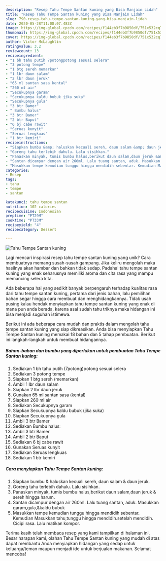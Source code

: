 ```yaml
---
description: "Resep Tahu Tempe Santan kuning yang Bisa Manjain Lidah"
title: "Resep Tahu Tempe Santan kuning yang Bisa Manjain Lidah"
slug: 790-resep-tahu-tempe-santan-kuning-yang-bisa-manjain-lidah
date: 2020-05-28T11:08:07.483Z
image: https://img-global.cpcdn.com/recipes/f144eb3f7b9850df/751x532cq70/tahu-tempe-santan-kuning-foto-resep-utama.jpg
thumbnail: https://img-global.cpcdn.com/recipes/f144eb3f7b9850df/751x532cq70/tahu-tempe-santan-kuning-foto-resep-utama.jpg
cover: https://img-global.cpcdn.com/recipes/f144eb3f7b9850df/751x532cq70/tahu-tempe-santan-kuning-foto-resep-utama.jpg
author: Victor McLaughlin
ratingvalue: 3.2
reviewcount: 13
recipeingredient:
- "1 bh tahu putih 7potongpotong sesuai selera"
- "3 potong tempe"
- "1 btg sereh memarkan"
- "1 lbr daun salam"
- "2 lbr daun jeruk"
- "65 ml santan sasa kental"
- "260 ml air"
- "Secukupnya garam"
- "Secukupnya kaldu bubuk jika suka"
- "Secukupnya gula"
- "3 btr Bamer"
- " Bumbu halus"
- "3 btr Bamer"
- "2 btr Baput"
- "6 bj cabe rawit"
- "Seruas kunyit"
- "Seruas lengkuas"
- "1 btr kemiri"
recipeinstructions:
- "Siapkan bumbu &amp; haluskan kecuali sereh, daun salam &amp; daun jeruk."
- "Goreng tahu terlebih dahulu. Lalu sisihkan."
- "Panaskan minyak, tumis bumbu halus,berikut daun salam,daun jeruk &amp; sereh hingga harum."
- "Santan dicampur dengan air 260ml. Lalu tuang santan, aduk. Masukkan garam,gula,&amp;kaldu bubuk"
- "Masukkan tempe kemudian tunggu hingga mendidih sebentar. Kemudian Masukkan tahu,tunggu hingga mendidih.setelah mendidih. Cicipi rasa. Lalu matikan kompor."
categories:
- Resep
tags:
- tahu
- tempe
- santan

katakunci: tahu tempe santan 
nutrition: 102 calories
recipecuisine: Indonesian
preptime: "PT29M"
cooktime: "PT33M"
recipeyield: "4"
recipecategory: Dessert

---
```



![Tahu Tempe Santan kuning](https://img-global.cpcdn.com/recipes/f144eb3f7b9850df/751x532cq70/tahu-tempe-santan-kuning-foto-resep-utama.jpg)

Lagi mencari inspirasi resep tahu tempe santan kuning yang unik? Cara membuatnya memang susah-susah gampang. Jika keliru mengolah maka hasilnya akan hambar dan bahkan tidak sedap. Padahal tahu tempe santan kuning yang enak seharusnya memiliki aroma dan cita rasa yang mampu memancing selera kita.



Ada beberapa hal yang sedikit banyak berpengaruh terhadap kualitas rasa dari tahu tempe santan kuning, pertama dari jenis bahan, lalu pemilihan bahan segar hingga cara membuat dan menghidangkannya. Tidak usah pusing kalau hendak menyiapkan tahu tempe santan kuning yang enak di mana pun anda berada, karena asal sudah tahu triknya maka hidangan ini bisa menjadi suguhan istimewa.


Berikut ini ada beberapa cara mudah dan praktis dalam mengolah tahu tempe santan kuning yang siap dikreasikan. Anda bisa menyiapkan Tahu Tempe Santan kuning memakai 18 bahan dan 5 tahap pembuatan. Berikut ini langkah-langkah untuk membuat hidangannya.

<!--inarticleads1-->

##### Bahan-bahan dan bumbu yang diperlukan untuk pembuatan Tahu Tempe Santan kuning:

1. Sediakan 1 bh tahu putih (7potong)potong sesuai selera
1. Sediakan 3 potong tempe
1. Siapkan 1 btg sereh (memarkan)
1. Ambil 1 lbr daun salam
1. Siapkan 2 lbr daun jeruk
1. Gunakan 65 ml santan sasa (kental)
1. Siapkan 260 ml air
1. Sediakan Secukupnya garam
1. Siapkan Secukupnya kaldu bubuk (jika suka)
1. Siapkan Secukupnya gula
1. Ambil 3 btr Bamer
1. Sediakan  Bumbu halus:
1. Ambil 3 btr Bamer
1. Ambil 2 btr Baput
1. Sediakan 6 bj cabe rawit
1. Gunakan Seruas kunyit
1. Sediakan Seruas lengkuas
1. Sediakan 1 btr kemiri




<!--inarticleads2-->

##### Cara menyiapkan Tahu Tempe Santan kuning:

1. Siapkan bumbu &amp; haluskan kecuali sereh, daun salam &amp; daun jeruk.
1. Goreng tahu terlebih dahulu. Lalu sisihkan.
1. Panaskan minyak, tumis bumbu halus,berikut daun salam,daun jeruk &amp; sereh hingga harum.
1. Santan dicampur dengan air 260ml. Lalu tuang santan, aduk. Masukkan garam,gula,&amp;kaldu bubuk
1. Masukkan tempe kemudian tunggu hingga mendidih sebentar. Kemudian Masukkan tahu,tunggu hingga mendidih.setelah mendidih. Cicipi rasa. Lalu matikan kompor.




Terima kasih telah membaca resep yang kami tampilkan di halaman ini. Besar harapan kami, olahan Tahu Tempe Santan kuning yang mudah di atas dapat membantu Anda menyiapkan hidangan yang sedap untuk keluarga/teman maupun menjadi ide untuk berjualan makanan. Selamat mencoba!

